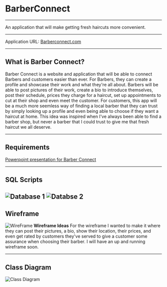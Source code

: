 # BarberConnect
---

An application that will make getting fresh haircuts more convenient.

---

Application URL: [Barberconnect.com](barberconnectproject.azurewebsites.net)

---

What is Barber Connect?
---

Barber Connect is a website and application that will be able to connect Barbers and customers easier than ever.
For Barbers, they can create a profile and showcase their work and what they're all about. Barbers will be able to post pictures 
of their work, create a bio to introduce themselves, post their schedule, prices they charge for a haircut, set up appointments to cut at their shop and even meet the customer. For customers, this app will be a much more seemless way of finding a local barber that they can trust by simply looking up a profile and even being able to choose if they want a haircut at home. This idea was inspired when I've always been able to find a barber shop, but never a barber that I could trust to give me that fresh haircut we all deserve.

---

Requirements
---

[Powerpoint presentation for Barber Connect](https://onedrive.live.com/edit.aspx?cid=feda7124124f82b7&page=view&resid=FEDA7124124F82B7!711&parId=FEDA7124124F82B7!691&app=PowerPoint)

---

SQL Scripts
---
![Database 1](https://user-images.githubusercontent.com/46760301/56192559-824fe600-5fe3-11e9-9cd3-0ef8b87a3696.GIF)
![Databse 2](https://user-images.githubusercontent.com/46760301/56192560-82e87c80-5fe3-11e9-83e5-4e859b7e40c7.GIF)
---

Wireframe
---
![WireFrame](https://user-images.githubusercontent.com/46760301/56192587-91369880-5fe3-11e9-97a3-bd0050db43e9.GIF)
**Wireframe Ideas**
For the wireframe I wanted to make it where they can post their pictures, a bio, show their location, their prices, and even get rated by customers they've served to give a customer some assurance when choosing their barber. I will have an up and running wireframe soon.

---
Class Diagram
---
![Class Diagram](https://user-images.githubusercontent.com/46760301/56192579-8c71e480-5fe3-11e9-8cbe-9137b958d278.GIF)
